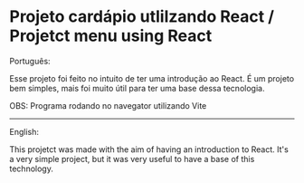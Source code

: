 # Projeto cardápio utlilzando React / Projetct menu using React

Português:

Esse projeto foi feito no intuito de ter uma introdução ao React. É um projeto bem simples, mais foi muito útil para ter uma base dessa tecnologia.

OBS: Programa rodando no navegator utilizando Vite

---

English: 

This projetct was made with the aim of having an introduction to React. It's a very simple project, but it was very useful to have a base of this technology.


